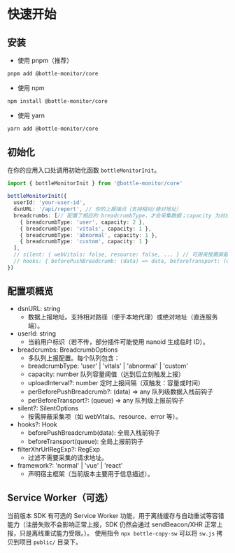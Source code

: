 # 快速开始

## 安装

- 使用 pnpm（推荐）

```bash
pnpm add @bottle-monitor/core
```

- 使用 npm

```bash
npm install @bottle-monitor/core
```

- 使用 yarn

```bash
yarn add @bottle-monitor/core
```

## 初始化

在你的应用入口处调用初始化函数 `bottleMonitorInit`。

```ts
import { bottleMonitorInit } from '@bottle-monitor/core'

bottleMonitorInit({
  userId: 'your-user-id',
  dsnURL: '/api/report', // 你的上报端点（支持相对/绝对地址）
  breadcrumbs: [// 配置了相应的 breadcrumbType，才会采集数据；capacity 为对应队列的容量阈值，达到后立刻触发上报。
    { breadcrumbType: 'user', capacity: 2 },
    { breadcrumbType: 'vitals', capacity: 1 },
    { breadcrumbType: 'abnormal', capacity: 1 },
    { breadcrumbType: 'custom', capacity: 1 }
  ],
  // silent: { webVitals: false, resource: false, ... } // 可用来按需屏蔽采集项
  // hooks: { beforePushBreadcrumb: (data) => data, beforeTransport: (queue) => queue }
})
```

## 配置项概览

- dsnURL: string
  - 数据上报地址。支持相对路径（便于本地代理）或绝对地址（直连服务端）。
- userId: string
  - 当前用户标识（若不传，部分插件可能使用 nanoid 生成临时 ID）。
- breadcrumbs: BreadcrumbOptions
  - 多队列上报配置。每个队列包含：
  - breadcrumbType: 'user' | 'vitals' | 'abnormal' | 'custom'
  - capacity: number 队列容量阈值（达到后立刻触发上报）
  - uploadInterval?: number 定时上报间隔（双触发：容量或时间）
  - perBeforePushBreadcrumb?: (data) => any 队列级数据入栈前钩子
  - perBeforeTransport?: (queue) => any 队列级上报前钩子
- silent?: SilentOptions
  - 按需屏蔽采集项（如 webVitals、resource、error 等）。
- hooks?: Hook
  - beforePushBreadcrumb(data): 全局入栈前钩子
  - beforeTransport(queue): 全局上报前钩子
- filterXhrUrlRegExp?: RegExp
  - 过滤不需要采集的请求地址。
- framework?: 'normal' | 'vue' | 'react'
  - 声明宿主框架（当前版本主要用于信息描述）。

## Service Worker（可选）

当前版本 SDK 有可选的 Service Worker 功能，用于离线缓存与自动重试等容错能力（注册失败不会影响正常上报，SDK 仍然会通过 sendBeacon/XHR 正常上报，只是离线重试能力受限。）。
使用指令 `npx bottle-copy-sw` 可以将 `sw.js` 拷贝到项目 `public/` 目录下。
